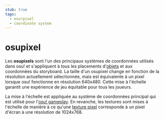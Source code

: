 ```yaml
---
stub: true
tags:
  - osu!pixel
  - coordinate system
---
```


# osupixel

Les **osupixels** sont l'un des principaux systèmes de coordonnées utilisés dans osu! et s'appliquent à tous les placements d'[objets](/wiki/Gameplay/Hit_object) et aux coordonnées du storyboard. La taille d'un osupixel change en fonction de la résolution actuellement sélectionnée, mais est équivalente à un pixel lorsque osu! fonctionne en résolution 640x480. Cette mise à l'échelle garantit une expérience de jeu équitable pour tous les joueurs.

La mise à l'échelle est appliquée au système de coordonnées principal qui est utilisé pour l'[osu! gameplay](/wiki/Gameplay). En revanche, les textures sont mises à l'échelle de manière à ce qu'une [texture pixel](https://fr.wikipedia.org/wiki/Texel_(infographie)) corresponde à un pixel d'écran à une résolution de 1024x768.

<!-- TODO: needs links -->
